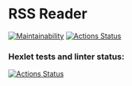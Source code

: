 # RSS Reader
[![Maintainability](https://api.codeclimate.com/v1/badges/d46ac2cf9f214a3c1190/maintainability)](https://codeclimate.com/github/Deim-Sha/frontend-project-lvl3/maintainability)
[![Actions Status](https://github.com/Deim-Sha/frontend-project-lvl3/workflows/actions/badge.svg)](https://github.com/Deim-Sha/frontend-project-lvl3/actions)
### Hexlet tests and linter status:
[![Actions Status](https://github.com/Deim-Sha/frontend-project-lvl3/workflows/hexlet-check/badge.svg)](https://github.com/Deim-Sha/frontend-project-lvl3/actions)

